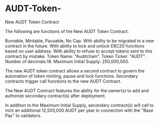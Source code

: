 # AUDT-Token-

New AUDT Token Contract

The following are functions of the New AUDT Token Contract:

Burnable,
Mintable,
Pausable,
No Cap.
With ability to be migrated to a new contract in the future.
With ability to lock and unlock ERC20 functions based on user address.
With ability to refuse to accept tokens sent to this contract by mistake.
Token Name: "Auditchain".
Token Ticker: "AUDT".
Number of decimals:18.
Maximum Initial Supply: 250,000,000.

The new AUDT token contract allows a second contract to govern the automation of token minting, pause and lock functions. Secondary contracts trigger call functions to the new AUDT Contract. 

The New AUDT Contract features the ability for the owner(s) to add and authorize secondary contract(s) after deployment.

In addition to the Maximum Initial Supply, secondary contract(s) will call to mint an additional 12,500,000 AUDT per year in connection with the "Base Pay" to validators.







